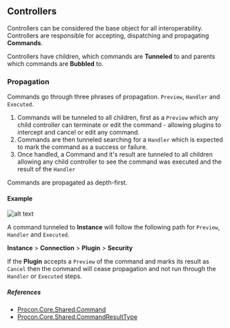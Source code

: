 ## Controllers

Controllers can be considered the base object for all interoperability. Controllers are responsible for accepting, dispatching and propagating **Commands**.

Controllers have children, which commands are **Tunneled** to and parents which commands are **Bubbled** to.

### Propagation

Commands go through three phrases of propagation. `Preview`, `Handler` and `Executed`.

1. Commands will be tunneled to all children, first as a `Preview` which any child controller can terminate or edit the command - allowing plugins to intercept and cancel or edit any command.
2. Commands are then tunneled searching for a `Handler` which is expected to mark the command as a success or failure.
3. Once handled, a Command and it's result are tunneled to all children allowing any child controller to see the command was executed and the result of the `Handler`

Commands are propagated as depth-first.

#### Example

![alt text]({{assets}}/images/architecture-controllers-command-propagation.png "Architecture - Controllers - Example Layout")

A command tunneled to **Instance** will follow the following path for `Preview`, `Handler` and `Executed`.

**Instance** > **Connection** > **Plugin** > **Security**

If the **Plugin** accepts a `Preview` of the command and marks its result as `Cancel` then the command will cease propagation and not run through the `Handler` or `Executed` steps.

##### References

- [Procon.Core.Shared.Command](https://github.com/Myrcon/Procon-2/blob/master/src/Procon.Core.Shared/Command.cs)
- [Procon.Core.Shared.CommandResultType](https://github.com/Myrcon/Procon-2/blob/master/src/Procon.Core.Shared/CommandResultType.cs)